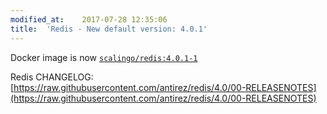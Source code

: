 ```yaml
---
modified_at:	2017-07-28 12:35:06
title:	'Redis - New default version: 4.0.1'
---
```


Docker image is now [`scalingo/redis:4.0.1-1`](https://hub.docker.com/r/scalingo/redis/)

Redis CHANGELOG: [https://raw.githubusercontent.com/antirez/redis/4.0/00-RELEASENOTES](https://raw.githubusercontent.com/antirez/redis/4.0/00-RELEASENOTES)
